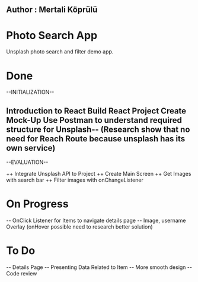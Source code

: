 ## Author : Mertali Köprülü

# Photo Search App
Unsplash photo search and filter demo app. 

# Done
--INITIALIZATION--

Introduction to React
Build React Project
Create Mock-Up
Use Postman to understand required structure for Unsplash-- (Research show that no need for Reach Route because unsplash has its own service)
------------------
--EVALUATION--

++ Integrate Unsplash API to Project
++ Create Main Screen
++ Get Images with search bar
++ Filter images with onChangeListener

# On Progress

-- OnClick Listener for Items to navigate details page
-- Image, username Overlay (onHover possible need to research better solution)


# To Do
-- Details Page
-- Presenting Data Related to Item
-- More smooth design
-- Code review

